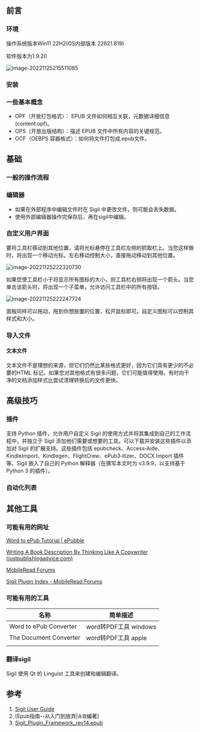 ## 前言

### 环境

操作系统版本Win11 22H2(OS内部版本 22621.819)

软件版本为1.9.20

![image-20221125215511085](https://cdn.staticaly.com/gh/abottleofmilk/CDN@master/img/image-20221125215511085.png)



### 安装



### 一些基本概念

+ OPF（开放打包格式）： EPUB  文件如何相互关联，元数据详细信息(content.opf)。
+ OPS（开放出版结构）：描述 EPUB  文件中所有内容的关键规范。
+ OCF（OEBPS 容器格式）：如何将文件打包成.epub文件。

## 基础

### 一般的操作流程

### 编辑器

+ 如果在外部程序中编辑文件时在 Sigil 中更改文件，则可能会丢失数据。
+ 使用外部编辑器操作完保存后，再在sigil中编辑。

### 自定义用户界面

要将工具栏移动到其他位置，请将光标悬停在工具栏左侧的抓取栏上。当您这样做时，将出现一个移动光标。左右移动控制大小，直接拖动移动到其他位置。



![image-20221125222320730](https://cdn.staticaly.com/gh/abottleofmilk/CDN@master/img/image-20221125222320730.png)

如果您使工具栏小于将显示所有图标的大小，则工具栏右侧将出现一个箭头。当您单击该箭头时，将出现一个子菜单，允许访问工具栏中的所有按钮。



![image-20221125222247724](https://cdn.staticaly.com/gh/abottleofmilk/CDN@master/img/image-20221125222247724.png)



面板同样可以拖动，拖到你想放置的位置，松开鼠标即可。自定义图标可以控制其样式和大小。



### 导入文件

#### 文本文件

文本文件不是理想的来源，但它们仍然比某些格式更好，因为它们具有更少的不必要的HTML 标记。如果您对其他格式有很多问题，它们可能值得使用。有时向干净的文档添加样式比尝试清理转换后的文件更快。

## 高级技巧

### 插件

支持  Python 插件，允许用户自定义 Sigil 的使用方式并将其集成到自己的工作流程中，并独立于  Sigil 添加他们需要或想要的工具。可以下载并安装这些插件以添加对 Sigil 的扩展支持。这些插件包括 epubcheck、Access‑Aide、KindleImport、Kindlegen、FlightCrew、ePub3‑itizer、DOCX Import 插件等。Sigil  嵌入了自己的 Python 解释器（在撰写本文时为 v3.9.9，以支持基于 Python 3  的插件）。

### 自动化列表



## 其他工具

### 可能有用的网址

[Word to ePub Tutorial | ePubble](https://www.epubble.com/word-to-epub-tutorial/)

[Writing A Book Description By Thinking Like A Copywriter (justpublishingadvice.com)](https://justpublishingadvice.com/how-a-copywriter-would-write-a-book-description/)

[MobileRead Forums](https://www.mobileread.com/)

[Sigil Plugin Index - MobileRead Forums](https://www.mobileread.com/forums/showthread.php?t=247431)

### 可能有用的工具

| 名称                   | 简单描述              |
| ---------------------- | --------------------- |
| Word to ePub Converter | word转PDF工具 windows |
| The Document Converter | word转PDF工具 apple   |
|                        |                       |



### 翻译sigil

  Sigil 使用 Qt 的  Linguist 工具来创建和编辑翻译。



## 参考
1. [Sigil User Guide](https://sigil-ebook.com/sigil/guide/)
2. [Epub指南--从入门到放弃|`赤霓`编著]
3. [Sigil_Plugin_Framework_rev14.epub](https://github.com/Sigil-Ebook/Sigil/blob/master/docs/Sigil_Plugin_Framework_rev14.epub)